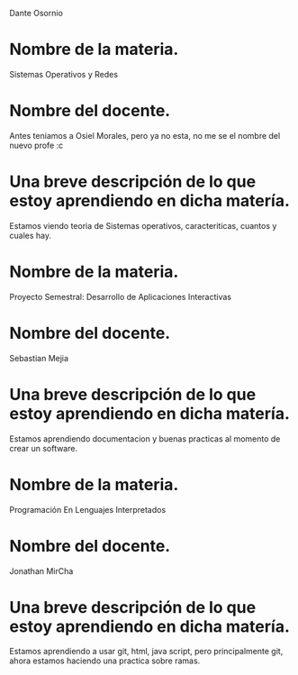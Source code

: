 Dante Osornio
# Nombre de la materia.
Sistemas Operativos y Redes
# Nombre del docente.
Antes teniamos a Osiel Morales, pero ya no esta, no me se el nombre del nuevo profe :c
# Una breve descripción de lo que estoy aprendiendo en dicha matería.
Estamos viendo teoria de Sistemas operativos, caracteriticas, cuantos y cuales hay.
# Nombre de la materia.
Proyecto Semestral: Desarrollo de Aplicaciones Interactivas
# Nombre del docente.
Sebastian Mejia
# Una breve descripción de lo que estoy aprendiendo en dicha matería.
Estamos aprendiendo documentacion y buenas practicas al momento de crear un software.
# Nombre de la materia.
Programación En Lenguajes Interpretados
# Nombre del docente.
Jonathan MirCha
# Una breve descripción de lo que estoy aprendiendo en dicha matería.
Estamos aprendiendo a usar git, html, java script, pero principalmente git, ahora estamos haciendo una practica sobre ramas.
